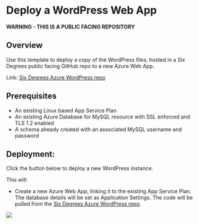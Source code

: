 # Deploy a WordPress Web App

**WARNING - THIS IS A PUBLIC FACING REPOSITORY**

## Overview

Use this template to deploy a copy of the WordPress files, hosted in a Six Degrees public facing GitHub repo to a new Azure Web App.

Link: [Six Degrees Azure WordPress repo](https://github.com/sixdegreesazure/WordPress-On-Azure-Web-App-MySQL-TLS-SSL)

## Prerequisites
- An existing Linux based App Service Plan
- An existing Azure Database for MySQL resource with SSL enforced and TLS 1.2 enabled
- A schema already created with an associated MySQL username and password
  
<!-- - An existing Linux based App Service Plan ([template](https://github.com/sixdegreesazure/6dg-azure-deployment-standards/tree/master/azure-resources/app-service-plan/arm-templates/linux)).

### MySQL setup

- An existing Azure MySQL instance ([template](https://github.com/sixdegreesazure/6dg-azure-deployment-standards/tree/master/azure-resources/mysql)).

- TLS 1.2 and SSL enforcement enabled on the MySQL server ([Download the 'Baltimore CyberTrust Root' PEM from here](https://www.digicert.com/kb/digicert-root-certificates.htm)). You will need this to connect to the database remotely.

- MySQL Workbench - required to get remote access to the MySQL server. [Download from here](https://dev.mysql.com/downloads/workbench/). You set the root credentials during deployment and can get the hostname and port etc via the Azure portal. Setup MySQL Workbench as per the below:

[![Click to view](./_images/workbench01.png)](./_images/workbench01.png)<br />
[![Click to view](./_images/workbench02.png)](./_images/workbench02.png)<br />

- Run the below SQL (in Workbench) to create a new database, database user and password for a new WordPress install:

```
CREATE SCHEMA `wordpress01` DEFAULT CHARACTER SET utf8 ;

CREATE USER 'wordpress01user'@'%' IDENTIFIED BY 'StrongPassword!';

USE `wordpress01`;

GRANT ALL PRIVILEGES ON `wordpress01` . * TO 'db_user'@'%';

FLUSH PRIVILEGES;
``` -->

## Deployment:

Click the button below to deploy a new WordPress instance.

This will:
- Create a new Azure Web App, linking it to the existing App Service Plan. The database details will be set as Application Settings. The code will be pulled from the [Six Degrees Azure WordPress repo](https://github.com/sixdegreesazure/WordPress-On-Azure-Web-App-MySQL-TLS-SSL).

<a href="https://portal.azure.com/#create/Microsoft.Template/uri/https%3A%2F%2Fraw.githubusercontent.com%2Fsixdegreesazure%2FDeploy-WordPress-On-Azure-Web-App-Public%2Fmain%2Farm%2Ftemplate.json " target="_blank">
  <img src="https://aka.ms/deploytoazurebutton"/>
</a>



<!-- 

https://docs.microsoft.com/en-us/azure/azure-resource-manager/templates/deploy-to-azure-button

-->
